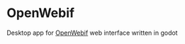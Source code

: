 # OpenWebif

Desktop app for [OpenWebif](https://github.com/E2OpenPlugins/e2openplugin-OpenWebif) web interface written in godot
